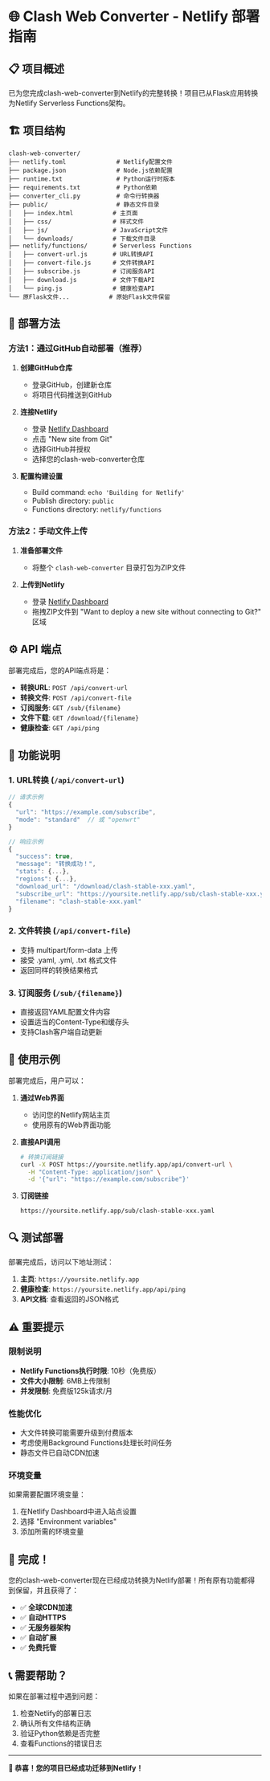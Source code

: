 # 🌐 Clash Web Converter - Netlify 部署指南

## 📋 项目概述

已为您完成clash-web-converter到Netlify的完整转换！项目已从Flask应用转换为Netlify Serverless Functions架构。

## 🏗️ 项目结构

```
clash-web-converter/
├── netlify.toml              # Netlify配置文件
├── package.json              # Node.js依赖配置
├── runtime.txt               # Python运行时版本
├── requirements.txt          # Python依赖
├── converter_cli.py          # 命令行转换器
├── public/                   # 静态文件目录
│   ├── index.html           # 主页面
│   ├── css/                 # 样式文件
│   ├── js/                  # JavaScript文件
│   └── downloads/           # 下载文件目录
├── netlify/functions/       # Serverless Functions
│   ├── convert-url.js       # URL转换API
│   ├── convert-file.js      # 文件转换API
│   ├── subscribe.js         # 订阅服务API
│   ├── download.js          # 文件下载API
│   └── ping.js              # 健康检查API
└── 原Flask文件...           # 原始Flask文件保留
```

## 🚀 部署方法

### 方法1：通过GitHub自动部署（推荐）

1. **创建GitHub仓库**
   - 登录GitHub，创建新仓库
   - 将项目代码推送到GitHub

2. **连接Netlify**
   - 登录 [Netlify Dashboard](https://app.netlify.com)
   - 点击 "New site from Git"
   - 选择GitHub并授权
   - 选择您的clash-web-converter仓库

3. **配置构建设置**
   - Build command: `echo 'Building for Netlify'`
   - Publish directory: `public`
   - Functions directory: `netlify/functions`

### 方法2：手动文件上传

1. **准备部署文件**
   - 将整个 `clash-web-converter` 目录打包为ZIP文件

2. **上传到Netlify**
   - 登录 [Netlify Dashboard](https://app.netlify.com)
   - 拖拽ZIP文件到 "Want to deploy a new site without connecting to Git?" 区域

## ⚙️ API 端点

部署完成后，您的API端点将是：

- **转换URL**: `POST /api/convert-url`
- **转换文件**: `POST /api/convert-file`  
- **订阅服务**: `GET /sub/{filename}`
- **文件下载**: `GET /download/{filename}`
- **健康检查**: `GET /api/ping`

## 🔧 功能说明

### 1. URL转换 (`/api/convert-url`)
```javascript
// 请求示例
{
  "url": "https://example.com/subscribe",
  "mode": "standard"  // 或 "openwrt"
}

// 响应示例
{
  "success": true,
  "message": "转换成功！",
  "stats": {...},
  "regions": {...},
  "download_url": "/download/clash-stable-xxx.yaml",
  "subscribe_url": "https://yoursite.netlify.app/sub/clash-stable-xxx.yaml",
  "filename": "clash-stable-xxx.yaml"
}
```

### 2. 文件转换 (`/api/convert-file`)
- 支持 multipart/form-data 上传
- 接受 .yaml, .yml, .txt 格式文件
- 返回同样的转换结果格式

### 3. 订阅服务 (`/sub/{filename}`)
- 直接返回YAML配置文件内容
- 设置适当的Content-Type和缓存头
- 支持Clash客户端自动更新

## 🎯 使用示例

部署完成后，用户可以：

1. **通过Web界面**
   - 访问您的Netlify网站主页
   - 使用原有的Web界面功能

2. **直接API调用**
   ```bash
   # 转换订阅链接
   curl -X POST https://yoursite.netlify.app/api/convert-url \
     -H "Content-Type: application/json" \
     -d '{"url": "https://example.com/subscribe"}'
   ```

3. **订阅链接**
   ```
   https://yoursite.netlify.app/sub/clash-stable-xxx.yaml
   ```

## 🔍 测试部署

部署完成后，访问以下地址测试：

1. **主页**: `https://yoursite.netlify.app`
2. **健康检查**: `https://yoursite.netlify.app/api/ping`
3. **API文档**: 查看返回的JSON格式

## ⚠️ 重要提示

### 限制说明
- **Netlify Functions执行时限**: 10秒（免费版）
- **文件大小限制**: 6MB上传限制
- **并发限制**: 免费版125k请求/月

### 性能优化
- 大文件转换可能需要升级到付费版本
- 考虑使用Background Functions处理长时间任务
- 静态文件已自动CDN加速

### 环境变量
如果需要配置环境变量：
1. 在Netlify Dashboard中进入站点设置
2. 选择 "Environment variables"
3. 添加所需的环境变量

## 🎉 完成！

您的clash-web-converter现在已经成功转换为Netlify部署！所有原有功能都得到保留，并且获得了：

- ✅ **全球CDN加速**
- ✅ **自动HTTPS**
- ✅ **无服务器架构**
- ✅ **自动扩展**
- ✅ **免费托管**

## 📞 需要帮助？

如果在部署过程中遇到问题：

1. 检查Netlify的部署日志
2. 确认所有文件结构正确
3. 验证Python依赖是否完整
4. 查看Functions的错误日志

---

**🎊 恭喜！您的项目已经成功迁移到Netlify！** 
